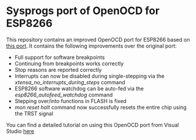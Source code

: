 Sysprogs port of OpenOCD for ESP8266
=================

This repository contains an improved OpenOCD port for ESP8266 based on [this port](https://github.com/projectgus/openocd).
It contains the following improvements over the original port:
* Full support for software breakpoints
* Continuing from breakpoints works correctly
* Stop reasons are reported correctly
* Interrupts can now be disabled during single-stepping via the *xtensa_no_interrupts_during_steps* command
* ESP8266 software watchdog can be auto-fed via the *esp8266_autofeed_watchdog* command
* Stepping over/into functions in FLASH is fixed
* *mon reset halt* command now successfully resets the entire chip using the TRST signal

You can find a detailed tutorial on using this OpenOCD port from Visual Studio [here](http://visualgdb.com/tutorials/esp8266/openocd/)